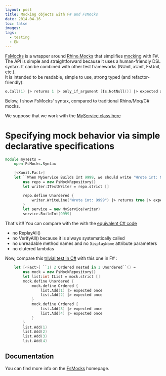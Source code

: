 ```yaml
---
layout: post
title: Mocking objects with F# and FsMocks
date: 2014-04-16
toc: false
images:
tags:
  - testing
  - EN
---
```


[FsMocks](https://github.com/andriniaina/FsMocks) is a wrapper around [Rhino.Mocks](http://ayende.com/wiki/Rhino+Mocks+Documentation.ashx) that simplifies [mocking](http://en.wikipedia.org/wiki/Mock_object) with F#. The API is simple and straightforward because it uses a human-friendly DSL syntax. It can be combined with other test frameworks (NUnit, xUnit, FsUnit, etc.).  
It is intended to be readable, simple to use, strong typed (and refactor-friendly):

```fsharp
o.Call(1) |> returns 1 |> only_if_argument [Is.NotNull()] |> expected at_least_once
```

Below, I show FsMocks' syntax, compared to traditional Rhino/Moq/C# mocks.

We suppose that we work with the [MyService class here](https://gist.github.com/andriniaina/10923310)

# Specifying mock behavior via simple declarative specifications



```fsharp
module myTests =
    open FsMocks.Syntax

    [<Xunit.Fact>]
    let ``When MyService Builds Int 9999, we should write "Wrote int: 9999" in the text writer`` () =
        use repo = new FsMockRepository()
        let writer:ITextWriter = repo.strict []

        repo.define Unordered {
            writer.WriteLine("Wrote int: 9999") |> returns true |> expected once
        }
        let service = new MyService(writer)
        service.BuildInt(9999)
```

That's it!! You can compare with the with the [equivalent C# code](https://gist.github.com/andriniaina/10933483)

* no ReplayAll()
* no VerifyAll() because it is always systematically called
* no unreadable method names and no `DisplayName` attribute parameters
* no clutered lambdas



Now, compare this [trivial test in C#](https://gist.github.com/andriniaina/10933673)
with this one in F# :

```fsharp
    let [<Fact>] ``1) 2 Ordered nested in 1 Unordered``() =
        use mock = new FsMockRepository()
        let list:int IList = mock.strict []
        mock.define Unordered {
            mock.define Ordered {
                list.Add(1) |> expected once
                list.Add(2) |> expected once
            }
            mock.define Ordered {
                list.Add(3) |> expected once
                list.Add(4) |> expected once
            }
        }
        list.Add(1)
        list.Add(2)
        list.Add(3)
        list.Add(4)
```


## Documentation
You can find more info on the [FsMocks](https://github.com/andriniaina/FsMocks) homepage.

